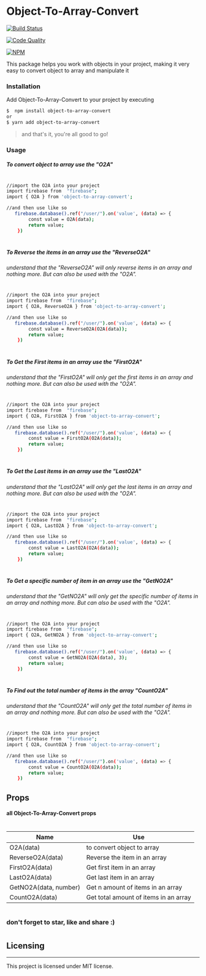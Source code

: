 # Object-To-Array-Convert


[![Build Status](https://travis-ci.com/just1and0/object-to-array-convert.svg?branch=master)](https://travis-ci.com/just1and0/object-to-array-convert/)

[![Code Quality](https://scrutinizer-ci.com/g/just1and0/object-to-array-convert/badges/quality-score.png?b=master)](https://scrutinizer-ci.com/g/just1and0/object-to-array-convert/?branch=master) 

[![NPM](https://nodei.co/npm/object-to-array-convert.png?downloads=true&downloadRank=true&stars=true)](https://nodei.co/npm/object-to-array-convert/)

This package helps you work with objects in your project, making it very easy to convert object to array and manipulate it

### Installation

Add Object-To-Array-Convert to your project by executing

```sh
$  npm install object-to-array-convert
or
$ yarn add object-to-array-convert
```
> and that's it, you're all good to go!
 
 
### Usage

##### To convert object to array use the "O2A"
#
```sh
//import the O2A into your project
import firebase from  "firebase";
import { O2A } from 'object-to-array-convert';

//and then use like so 
   firebase.database().ref("/user/").on('value', (data) => {
        const value = O2A(data);
        return value;
    })

```
#

##### To Reverse the items in an array use the "ReverseO2A"
###### understand that the "ReverseO2A" will only reverse items in an array and nothing more. But can also be used with the "O2A".
#
```sh
//import the O2A into your project
import firebase from  "firebase";
import { O2A, ReverseO2A } from 'object-to-array-convert';

//and then use like so 
   firebase.database().ref("/user/").on('value', (data) => {
        const value = ReverseO2A(O2A(data));
        return value;
    })

```
#


##### To Get the First items in an array use the "FirstO2A"
###### understand that the "FirstO2A" will only get the first items in an array and nothing more. But can also be used with the "O2A".
#
```sh
//import the O2A into your project
import firebase from  "firebase";
import { O2A, FirstO2A } from 'object-to-array-convert';

//and then use like so 
   firebase.database().ref("/user/").on('value', (data) => {
        const value = FirstO2A(O2A(data));
        return value;
    })

```
#

##### To Get the Last items in an array use the "LastO2A"
###### understand that the "LastO2A" will only get the last items in an array and nothing more. But can also be used with the "O2A".
#
```sh
//import the O2A into your project
import firebase from  "firebase";
import { O2A, LastO2A } from 'object-to-array-convert';

//and then use like so 
   firebase.database().ref("/user/").on('value', (data) => {
        const value = LastO2A(O2A(data));
        return value;
    })

```
#
##### To Get a specific number of item in an array use the "GetNO2A"
###### understand that the "GetNO2A" will only get the specific number of items in an array and nothing more. But can also be used with the "O2A".
#
```sh
//import the O2A into your project
import firebase from  "firebase";
import { O2A, GetNO2A } from 'object-to-array-convert';

//and then use like so 
   firebase.database().ref("/user/").on('value', (data) => {
        const value = GetNO2A(O2A(data), 3);
        return value;
    })

```

#
##### To Find out the total number of items in the array "CountO2A"
###### understand that the "CountO2A" will only get the total number of items in an array and nothing more. But can also be used with the "O2A". 
#
```sh
//import the O2A into your project
import firebase from  "firebase";
import { O2A, CountO2A } from 'object-to-array-convert';

//and then use like so 
   firebase.database().ref("/user/").on('value', (data) => {
        const value = CountO2A(O2A(data));
        return value;
    })

```


## Props

#### all Object-To-Array-Convert props
#
| Name | Use |
| ------ | ------ |
| O2A(data) | to convert object to array |
| ReverseO2A(data) | Reverse the item in an array |
| FirstO2A(data) | Get first item in an array|
| LastO2A(data) | Get last item in an array |
| GetNO2A(data, number) | Get n amount of items in an array |
| CountO2A(data) | Get total amount of items in an array |
 
#
#
### don't forget to star, like and share :)
#

## Licensing
----

This project is licensed under MIT license.
